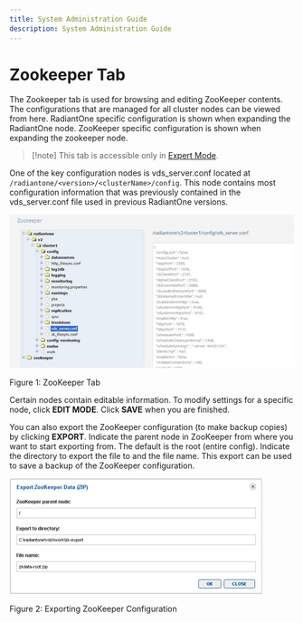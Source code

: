 ```yaml
---
title: System Administration Guide
description: System Administration Guide
---
```


# Zookeeper Tab

The Zookeeper tab is used for browsing and editing ZooKeeper contents. The configurations that are managed for all cluster nodes can be viewed from here. RadiantOne specific configuration is shown when expanding the RadiantOne node. ZooKeeper specific configuration is shown when expanding the zookeeper node.

>[!note] This tab is accessible only in [Expert Mode](introduction#expert-mode).

One of the key configuration nodes is vds_server.conf located at `/radiantone/<version>/<clusterName>/config`. This node contains most configuration information that was previously contained in the vds_server.conf file used in previous RadiantOne versions.

![zookeeper tab](Media/Image3.161.jpg)
 
Figure 1: ZooKeeper Tab

Certain nodes contain editable information. To modify settings for a specific node, click **EDIT MODE**. Click **SAVE** when you are finished.

You can also export the ZooKeeper configuration (to make backup copies) by clicking **EXPORT**. Indicate the parent node in ZooKeeper from where you want to start exporting from. The default is the root (entire config). Indicate the directory to export the file to and the file name. This export can be used to save a backup of the ZooKeeper configuration.

![Exporting ZooKeeper Configuration](Media/Image3.162.jpg)
 
Figure 2: Exporting ZooKeeper Configuration
